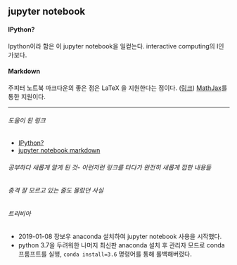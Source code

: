 ## jupyter notebook

#### IPython?
Ipython이라 함은 이 jupyter notebook을 일컫는다. interactive computing의 I인가보다.

#### Markdown
주피터 노트북 마크다운의 좋은 점은 LaTeX 을 지원한다는 점이다. ([링크](https://jupyter-notebook.readthedocs.io/en/stable/examples/Notebook/Working%20With%20Markdown%20Cells.html#LaTeX-equations))
 [MathJax](https://www.mathjax.org/)를 통한 지원이다.



* * *

###### 도움이 된 링크
- [IPython?](https://ipython.org/)
- [jupyter notebook markdown](https://jupyter-notebook.readthedocs.io/en/stable/examples/Notebook/Working%20With%20Markdown%20Cells.html)

###### 공부하다 새롭게 알게 된 것- 이런저런 링크를 타다가 완전히 새롭게 접한 내용들

###### 충격 잘 모르고 있는 줄도 몰랐던 사실

###### 트리비아
- 2019-01-08 장보우 anaconda 설치하여 jupyter notebook 사용을 시작했다.
- python 3.7을 두려워한 나머지 최신판 anaconda 설치 후 관리자 모드로 conda 프롬프트를 실행,  ```conda install=3.6``` 명령어를 통해 롤백해버렸다.


